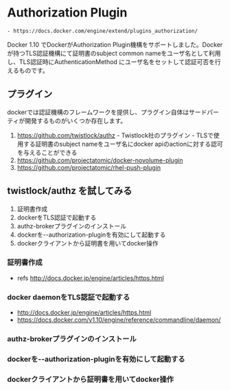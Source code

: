 # Authorization Plugin
    - https://docs.docker.com/engine/extend/plugins_authorization/

  Docker 1.10 でDockerがAuthorization Plugin機構をサポートしました。Dockerが持つTLS認証機構にて証明書のsubject common nameをユーザ名として利用し、TLS認証時にAuthenticationMethod にユーザ名をセットして認証可否を行えるものです。

## プラグイン

  dockerでは認証機構のフレームワークを提供し、プラグイン自体はサードパーティが開発するものがいくつか存在します。

  1. https://github.com/twistlock/authz
    - Twistlock社のプラグイン
    - TLSで使用する証明書のsubject nameをユーザ名にdocker apiのactionに対する認可を与えることができる
  1. https://github.com/projectatomic/docker-novolume-plugin
  1. https://github.com/projectatomic/rhel-push-plugin

## twistlock/authz を試してみる
  1. 証明書作成
  1. dockerをTLS認証で起動する
  1. authz-brokerプラグインのインストール
  1. dockerを--authorization-pluginを有効にして起動する
  1. dockerクライアントから証明書を用いてdocker操作

### 証明書作成
  - refs http://docs.docker.jp/engine/articles/https.html

### docker daemonをTLS認証で起動する
  - http://docs.docker.jp/engine/articles/https.html
  - https://docs.docker.com/v1.10/engine/reference/commandline/daemon/

### authz-brokerプラグインのインストール

### dockerを--authorization-pluginを有効にして起動する

### dockerクライアントから証明書を用いてdocker操作


